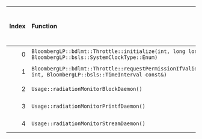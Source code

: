 |   Index | Function                                                                                                     |   Difference in number of lines |   Function size difference in bytes | Disassembly                                                            |   Number of lines in `assume` build |   Number of bytes in `assume` build |   Number of lines in `none` build |   Number of bytes in `none` build |
|--------:|:-------------------------------------------------------------------------------------------------------------|--------------------------------:|------------------------------------:|:-----------------------------------------------------------------------|------------------------------------:|------------------------------------:|----------------------------------:|----------------------------------:|
|       0 | `BloombergLP::bdlmt::Throttle::initialize(int, long long, BloombergLP::bsls::SystemClockType::Enum)`         |                               1 |                                   0 | [Assumed](0.assume.s.txt), [Ignored](0.none.s.txt), [Diff](0.diff.txt) |                                  96 |                             4483824 |                                96 |                           4488112 |
|       1 | `BloombergLP::bdlmt::Throttle::requestPermissionIfValid(bool*, int, BloombergLP::bsls::TimeInterval const&)` |                              -3 |                                 -32 | [Assumed](1.assume.s.txt), [Ignored](1.none.s.txt), [Diff](1.diff.txt) |                                 208 |                             4484144 |                               240 |                           4488432 |
|       2 | `Usage::radiationMonitorBlockDaemon()`                                                                       |                             -17 |                                 -32 | [Assumed](2.assume.s.txt), [Ignored](2.none.s.txt), [Diff](2.diff.txt) |                                1216 |                             4221200 |                              1248 |                           4221232 |
|       3 | `Usage::radiationMonitorPrintfDaemon()`                                                                      |                             -17 |                                 -32 | [Assumed](3.assume.s.txt), [Ignored](3.none.s.txt), [Diff](3.diff.txt) |                                1056 |                             4222416 |                              1088 |                           4222480 |
|       4 | `Usage::radiationMonitorStreamDaemon()`                                                                      |                             -17 |                                 -32 | [Assumed](4.assume.s.txt), [Ignored](4.none.s.txt), [Diff](4.diff.txt) |                                1216 |                             4219984 |                              1248 |                           4219984 |